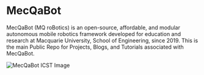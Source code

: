 # MecQaBot
MecQaBot (MQ roBotics) is an open-source, affordable, and modular autonomous mobile robotics framework developed for education and research at Macquarie University, School of Engineering, since 2019. This is the main Public Repo for Projects, Blogs, and Tutorials associated with MecQaBot.

![MecQaBot ICST Image](https://avishkarseth.github.io/assets/img/morepages/mecqabots/mecqabots_icst.png)
